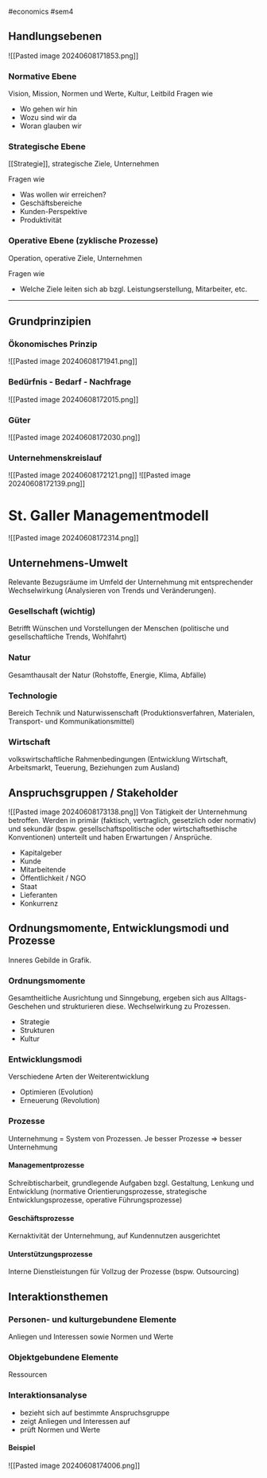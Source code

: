 #economics #sem4 
## Handlungsebenen
![[Pasted image 20240608171853.png]]
### Normative Ebene
Vision, Mission, Normen und Werte, Kultur, Leitbild
Fragen wie
- Wo gehen wir hin
- Wozu sind wir da
- Woran glauben wir

### Strategische Ebene
[[Strategie]], strategische Ziele, Unternehmen

Fragen wie
- Was wollen wir erreichen?
- Geschäftsbereiche
- Kunden-Perspektive
- Produktivität

### Operative Ebene (zyklische Prozesse)
Operation, operative Ziele, Unternehmen

Fragen wie
- Welche Ziele leiten sich ab bzgl. Leistungserstellung, Mitarbeiter, etc.

---
## Grundprinzipien
### Ökonomisches Prinzip
![[Pasted image 20240608171941.png]]
### Bedürfnis - Bedarf - Nachfrage
![[Pasted image 20240608172015.png]]
### Güter
![[Pasted image 20240608172030.png]]
### Unternehmenskreislauf
![[Pasted image 20240608172121.png]]
![[Pasted image 20240608172139.png]]

# St. Galler Managementmodell
![[Pasted image 20240608172314.png]]
## Unternehmens-Umwelt
Relevante Bezugsräume im Umfeld der Unternehmung mit entsprechender Wechselwirkung (Analysieren von Trends und Veränderungen).
### Gesellschaft (wichtig)
Betrifft Wünschen und Vorstellungen der Menschen (politische und gesellschaftliche Trends, Wohlfahrt)
### Natur
Gesamthausalt der Natur (Rohstoffe, Energie, Klima, Abfälle)
### Technologie
Bereich Technik und Naturwissenschaft (Produktionsverfahren, Materialen, Transport- und Kommunikationsmittel)
### Wirtschaft
volkswirtschaftliche Rahmenbedingungen (Entwicklung Wirtschaft, Arbeitsmarkt, Teuerung, Beziehungen zum Ausland)
## Anspruchsgruppen / Stakeholder
![[Pasted image 20240608173138.png]]
Von Tätigkeit der Unternehmung betroffen. Werden in primär (faktisch, vertraglich, gesetzlich oder normativ) und sekundär (bspw. gesellschaftspolitische oder wirtschaftsethische Konventionen) unterteilt und haben Erwartungen / Ansprüche.

- Kapitalgeber
- Kunde
- Mitarbeitende
- Öffentlichkeit / NGO
- Staat
- Lieferanten
- Konkurrenz
## Ordnungsmomente, Entwicklungsmodi und Prozesse
Inneres Gebilde in Grafik.
### Ordnungsmomente
Gesamtheitliche Ausrichtung und Sinngebung, ergeben sich aus Alltags-Geschehen und strukturieren diese. Wechselwirkung zu Prozessen.

- Strategie
- Strukturen
- Kultur
### Entwicklungsmodi
Verschiedene Arten der Weiterentwicklung

- Optimieren (Evolution)
- Erneuerung (Revolution)
### Prozesse
Unternehmung = System von Prozessen. Je besser Prozesse => besser Unternehmung
#### Managementprozesse
Schreibtischarbeit, grundlegende Aufgaben bzgl. Gestaltung, Lenkung und Entwicklung (normative Orientierungsprozesse, strategische Entwicklungsprozesse, operative Führungsprozesse)
#### Geschäftsprozesse
Kernaktivität der Unternehmung, auf Kundennutzen ausgerichtet
#### Unterstützungsprozesse
Interne Dienstleistungen für Vollzug der Prozesse (bspw. Outsourcing)

## Interaktionsthemen
### Personen- und kulturgebundene Elemente
Anliegen und Interessen sowie Normen und Werte
### Objektgebundene Elemente
Ressourcen
### Interaktionsanalyse
- bezieht sich auf bestimmte Anspruchsgruppe
- zeigt Anliegen und Interessen auf
- prüft Normen und Werte
#### Beispiel
![[Pasted image 20240608174006.png]]
